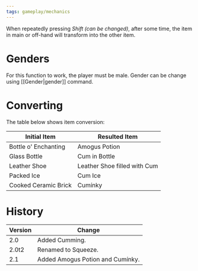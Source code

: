 ```yaml
---
tags: gameplay/mechanics
---
```


When repeatedly pressing _Shift (can be changed)_, after some time, the item in main or off-hand will transform into the other item.

# Genders

For this function to work, the player must be male. Gender can be change using [[Gender|gender]] command.

# Converting

The table below shows item conversion:

| Initial Item         | Resulted Item                |
| -------------------- | ---------------------------- |
| Bottle o' Enchanting | Amogus Potion                |
| Glass Bottle         | Cum in Bottle                |
| Leather Shoe         | Leather Shoe filled with Cum |
| Packed Ice           | Cum Ice                      |
| Cooked Ceramic Brick | Cumínky                      |

# History

| Version | Change                           |
| ------- | -------------------------------- |
| 2.0     | Added Cumming.                   |
| 2.0t2   | Renamed to Squeeze.              |
| 2.1     | Added Amogus Potion and Cumínky. | 